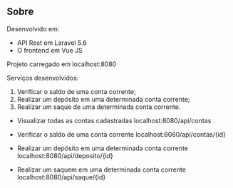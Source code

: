 ## Sobre

Desenvolvido em:
- API Rest em Laravel 5.6
- O frontend em Vue JS

Projeto carregado em localhost:8080

Serviços desenvolvidos:

1) Verificar o saldo de uma conta corrente;
2) Realizar um depósito em uma determinada conta corrente;
3) Realizar um saque de uma determinada conta corrente.


- Visualizar todas as contas cadastradas
    localhost:8080/api/contas
    
- Verificar o saldo de uma conta corrente
    localhost:8080/api/contas/{id}
    
- Realizar um depósito em uma determinada conta corrente
    localhost:8080/api/deposito/{id}
    
- Realizar um saquem em uma determinada conta corrente
    localhost:8080/api/saque/{id}
    
